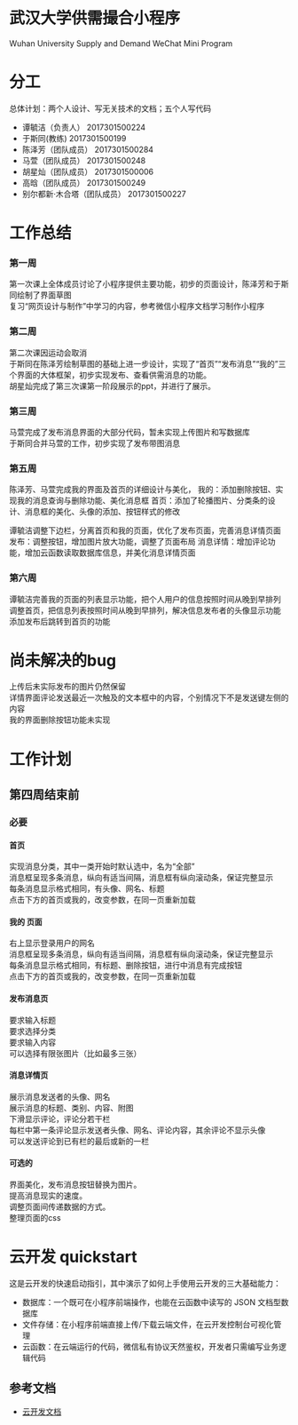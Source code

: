 # 武汉大学供需撮合小程序
Wuhan University Supply and Demand WeChat Mini Program

# 分工
总体计划：两个人设计、写无关技术的文档；五个人写代码  
* 谭毓洁（负责人）	2017301500224
* 于斯同(教练)	2017301500199			
* 陈泽芳（团队成员）	2017301500284			
* 马萱（团队成员）	2017301500248			
* 胡星灿（团队成员）	2017301500006			
* 高晗（团队成员）	2017301500249			
* 别尔都新·木合塔（团队成员）	2017301500227	

# 工作总结
### 第一周
第一次课上全体成员讨论了小程序提供主要功能，初步的页面设计，陈泽芳和于斯同绘制了界面草图  
复习“网页设计与制作”中学习的内容，参考微信小程序文档学习制作小程序  

### 第二周
第二次课因运动会取消  
于斯同在陈泽芳绘制草图的基础上进一步设计，实现了“首页”“发布消息”“我的”三个界面的大体框架，初步实现发布、查看供需消息的功能。  
胡星灿完成了第三次课第一阶段展示的ppt，并进行了展示。  

### 第三周
马萱完成了发布消息界面的大部分代码，暂未实现上传图片和写数据库  
于斯同合并马萱的工作，初步实现了发布带图消息  

### 第五周
陈泽芳、马萱完成我的界面及首页的详细设计与美化，
我的：添加删除按钮、实现我的消息查询与删除功能、美化消息框
首页：添加了轮播图片、分类条的设计、消息框的美化、头像的添加、按钮样式的修改

谭毓洁调整下边栏，分离首页和我的页面，优化了发布页面，完善消息详情页面
发布：调整按钮，增加图片放大功能，调整了页面布局
消息详情：增加评论功能，增加云函数读取数据库信息，并美化消息详情页面

### 第六周
谭毓洁完善我的页面的列表显示功能，把个人用户的信息按照时间从晚到早排列
调整首页，把信息列表按照时间从晚到早排列，解决信息发布者的头像显示功能
添加发布后跳转到首页的功能

# 尚未解决的bug 
上传后未实际发布的图片仍然保留  
详情界面评论发送最近一次触及的文本框中的内容，个别情况下不是发送键左侧的内容  
我的界面删除按钮功能未实现

# 工作计划

## 第四周结束前
### 必要

#### 首页
实现消息分类，其中一类开始时默认选中，名为“全部”  
消息框呈现多条消息，纵向有适当间隔，消息框有纵向滚动条，保证完整显示  
每条消息显示格式相同，有头像、网名、标题  
点击下方的首页或我的，改变参数，在同一页重新加载  

#### 我的 页面
右上显示登录用户的网名  
消息框呈现多条消息，纵向有适当间隔，消息框有纵向滚动条，保证完整显示  
每条消息显示格式相同，有标题、删除按钮，进行中消息有完成按钮  
点击下方的首页或我的，改变参数，在同一页重新加载  

#### 发布消息页
要求输入标题  
要求选择分类  
要求输入内容  
可以选择有限张图片（比如最多三张）  

#### 消息详情页 
展示消息发送者的头像、网名  
展示消息的标题、类别、内容、附图  
下滑显示评论，评论分若干栏  
每栏中第一条评论显示发送者头像、网名、评论内容，其余评论不显示头像  
可以发送评论到已有栏的最后或新的一栏


#### 可选的
界面美化，发布消息按钮替换为图片。  
提高消息现实的速度。  
调整页面间传递数据的方式。  
整理页面的css  

# 云开发 quickstart

这是云开发的快速启动指引，其中演示了如何上手使用云开发的三大基础能力：

- 数据库：一个既可在小程序前端操作，也能在云函数中读写的 JSON 文档型数据库
- 文件存储：在小程序前端直接上传/下载云端文件，在云开发控制台可视化管理
- 云函数：在云端运行的代码，微信私有协议天然鉴权，开发者只需编写业务逻辑代码

## 参考文档

- [云开发文档](https://developers.weixin.qq.com/miniprogram/dev/wxcloud/basis/getting-started.html)

